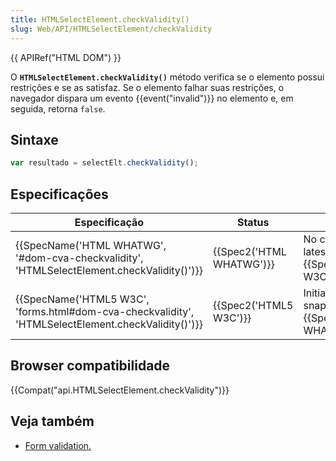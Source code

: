 ```yaml
---
title: HTMLSelectElement.checkValidity()
slug: Web/API/HTMLSelectElement/checkValidity
---
```


{{ APIRef("HTML DOM") }}

O **`HTMLSelectElement.checkValidity()`** método verifica se o elemento possui restrições e se as satisfaz. Se o elemento falhar suas restrições, o navegador dispara um evento {{event("invalid")}} no elemento e, em seguida, retorna `false`.

## Sintaxe

```js
var resultado = selectElt.checkValidity();
```

## Especificações

| Especificação                                                                                                                        | Status                           | Comentário                                                             |
| ------------------------------------------------------------------------------------------------------------------------------------ | -------------------------------- | ---------------------------------------------------------------------- |
| {{SpecName('HTML WHATWG', '#dom-cva-checkvalidity', 'HTMLSelectElement.checkValidity()')}}             | {{Spec2('HTML WHATWG')}} | No change since the latest snapshot, {{SpecName('HTML5 W3C')}}. |
| {{SpecName('HTML5 W3C', 'forms.html#dom-cva-checkvalidity', 'HTMLSelectElement.checkValidity()')}} | {{Spec2('HTML5 W3C')}}     | Initial definition, snapshot of {{SpecName('HTML WHATWG')}}   |

## Browser compatibilidade

{{Compat("api.HTMLSelectElement.checkValidity")}}

## Veja também

- [Form validation.](/pt-BR/docs/Web/Guide/HTML/HTML5/Constraint_validation)
